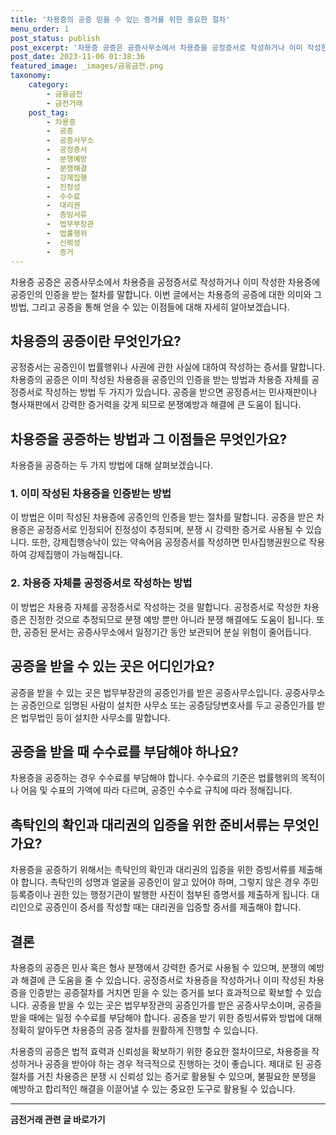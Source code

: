 ```yaml
---
title: '차용증의 공증 믿을 수 있는 증거를 위한 중요한 절차'
menu_order: 1
post_status: publish
post_excerpt: '차용증 공증은 공증사무소에서 차용증을 공정증서로 작성하거나 이미 작성한 차용증에 공증인의 인증을 받는 절차를 말합니다. 이번 글에서는 차용증의 공증에 대한 의미와 그 방법, 그리고 공증을 통해 얻을 수 있는 이점들에 대해 자세히 알아보겠습니다.'
post_date: 2023-11-06 01:38:36
featured_image: _images/금융금전.png
taxonomy:
    category:
        - 금융금전
        - 금전거래
    post_tag:
        - 차용증
        -  공증
        -  공증사무소
        -  공정증서
        -  분쟁예방
        -  분쟁해결
        -  강제집행
        -  진정성
        -  수수료
        -  대리권
        -  증빙서류
        -  법무부장관
        -  법률행위
        -  신뢰성
        -  증거
---
```



차용증 공증은 공증사무소에서 차용증을 공정증서로 작성하거나 이미 작성한 차용증에 공증인의 인증을 받는 절차를 말합니다. 이번 글에서는 차용증의 공증에 대한 의미와 그 방법, 그리고 공증을 통해 얻을 수 있는 이점들에 대해 자세히 알아보겠습니다.

## 차용증의 공증이란 무엇인가요?

공정증서는 공증인이 법률행위나 사권에 관한 사실에 대하여 작성하는 증서를 말합니다. 차용증의 공증은 이미 작성된 차용증을 공증인의 인증을 받는 방법과 차용증 자체를 공정증서로 작성하는 방법 두 가지가 있습니다. 공증을 받으면 공정증서는 민사재판이나 형사재판에서 강력한 증거력을 갖게 되므로 분쟁예방과 해결에 큰 도움이 됩니다.

## 차용증을 공증하는 방법과 그 이점들은 무엇인가요?

차용증을 공증하는 두 가지 방법에 대해 살펴보겠습니다.

### 1. 이미 작성된 차용증을 인증받는 방법

이 방법은 이미 작성된 차용증에 공증인의 인증을 받는 절차를 말합니다. 공증을 받은 차용증은 공정증서로 인정되어 진정성이 추정되며, 분쟁 시 강력한 증거로 사용될 수 있습니다. 또한, 강제집행승낙이 있는 약속어음 공정증서를 작성하면 민사집행권원으로 작용하여 강제집행이 가능해집니다.

### 2. 차용증 자체를 공정증서로 작성하는 방법

이 방법은 차용증 자체를 공정증서로 작성하는 것을 말합니다. 공정증서로 작성한 차용증은 진정한 것으로 추정되므로 분쟁 예방 뿐만 아니라 분쟁 해결에도 도움이 됩니다. 또한, 공증된 문서는 공증사무소에서 일정기간 동안 보관되어 분실 위험이 줄어듭니다.

## 공증을 받을 수 있는 곳은 어디인가요?

공증을 받을 수 있는 곳은 법무부장관의 공증인가를 받은 공증사무소입니다. 공증사무소는 공증인으로 임명된 사람이 설치한 사무소 또는 공증담당변호사를 두고 공증인가를 받은 법무법인 등이 설치한 사무소를 말합니다.

## 공증을 받을 때 수수료를 부담해야 하나요?

차용증을 공증하는 경우 수수료를 부담해야 합니다. 수수료의 기준은 법률행위의 목적이나 어음 및 수표의 가액에 따라 다르며, 공증인 수수료 규칙에 따라 정해집니다.

## 촉탁인의 확인과 대리권의 입증을 위한 준비서류는 무엇인가요?

차용증을 공증하기 위해서는 촉탁인의 확인과 대리권의 입증을 위한 증빙서류를 제출해야 합니다. 촉탁인의 성명과 얼굴을 공증인이 알고 있어야 하며, 그렇지 않은 경우 주민등록증이나 권한 있는 행정기관이 발행한 사진이 첨부된 증명서를 제출하게 됩니다. 대리인으로 공증인이 증서를 작성할 때는 대리권을 입증할 증서를 제출해야 합니다.

## 결론

차용증의 공증은 민사 혹은 형사 분쟁에서 강력한 증거로 사용될 수 있으며, 분쟁의 예방과 해결에 큰 도움을 줄 수 있습니다. 공정증서로 차용증을 작성하거나 이미 작성된 차용증을 인증받는 공증절차를 거치면 믿을 수 있는 증거를 보다 효과적으로 확보할 수 있습니다. 공증을 받을 수 있는 곳은 법무부장관의 공증인가를 받은 공증사무소이며, 공증을 받을 때에는 일정 수수료를 부담해야 합니다. 공증을 받기 위한 증빙서류와 방법에 대해 정확히 알아두면 차용증의 공증 절차를 원활하게 진행할 수 있습니다.

차용증의 공증은 법적 효력과 신뢰성을 확보하기 위한 중요한 절차이므로, 차용증을 작성하거나 공증을 받아야 하는 경우 적극적으로 진행하는 것이 좋습니다. 제대로 된 공증 절차를 거친 차용증은 분쟁 시 신뢰성 있는 증거로 활용될 수 있으며, 불필요한 분쟁을 예방하고 합리적인 해결을 이끌어낼 수 있는 중요한 도구로 활용될 수 있습니다.
<!-- wp:separator -->
<hr class="wp-block-separator has-alpha-channel-opacity"/>
<!-- /wp:separator -->

<!-- wp:group {"backgroundColor":"base","layout":{"type":"constrained"}} -->
<div class="wp-block-group has-base-background-color has-background"><!-- wp:paragraph {"align":"center","fontSize":"medium"} -->
<p class="has-text-align-center has-large-font-size"><strong>금전거래 관련 글 바로가기</strong></p>
<!-- /wp:paragraph -->


<!-- wp:latest-posts
{"categories":[{"id":13538,"count":19,"description":"","link":"https://uknowlaw.com/category/%ea%b8%88%ec%a0%84%ea%b1%b0%eb%9e%98/","name":"금전거래","slug":"금전거래","taxonomy":"category","parent":0,"meta":[],"_links":{"self":[{"href":"https://uknowlaw.com/wp-json/wp/v2/categories/13538"}],"collection":[{"href":"https://uknowlaw.com/wp-json/wp/v2/categories"}],"about":[{"href":"https://uknowlaw.com/wp-json/wp/v2/taxonomies/category"}],"wp:post_type":[{"href":"https://uknowlaw.com/wp-json/wp/v2/posts?categories=13538"}],"curies":[{"name":"wp","href":"https://api.w.org/{rel}","templated":true}]}}],"postsToShow":100,"excerptLength":28,"postLayout":"grid","columns":2,"featuredImageAlign":"left","featuredImageSizeSlug":"large","fontSize":"small"} /--></div>
<!-- /wp:group -->